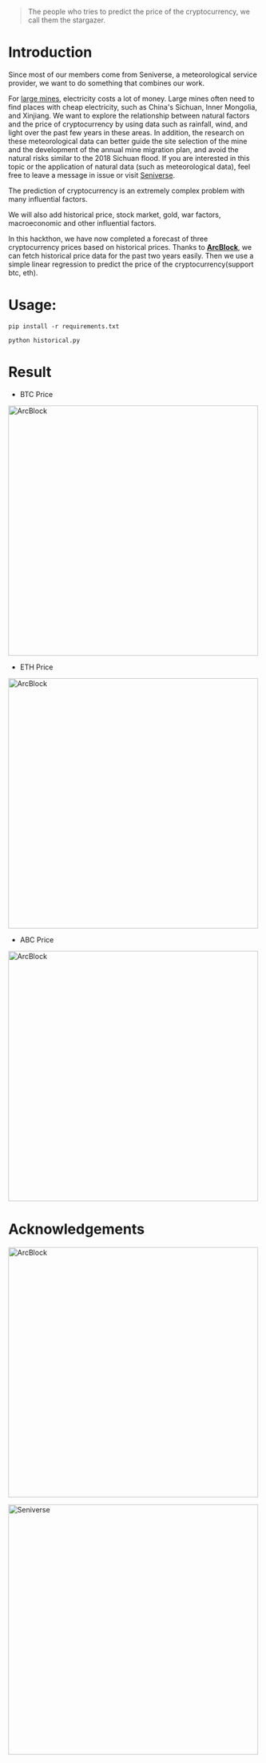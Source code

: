 > The people who tries to predict the price of the cryptocurrency, we call them the stargazer.

# Introduction

Since most of our members come from Seniverse, a meteorological service provider, we want to do something that combines our work. 

For [large mines](https://www.buybitcoinworldwide.com/mining/pools/), electricity costs a lot of money. Large mines often need to find places with cheap electricity, such as China's Sichuan, Inner Mongolia, and Xinjiang. We want to explore the relationship between natural factors and the price of cryptocurrency by using data such as rainfall, wind, and light over the past few years in these areas. In addition, the research on these meteorological data can better guide the site selection of the mine and the development of the annual mine migration plan, and avoid the natural risks similar to the 2018 Sichuan flood. If you are interested in this topic or the application of natural data (such as meteorological data), feel free to leave a message in issue or visit [Seniverse](https://www.seniverse.com/).

The prediction of cryptocurrency is an extremely complex problem with many influential factors.

We will also add historical price, stock market, gold, war factors, macroeconomic and other influential factors. 

In this hackthon, we have now completed a forecast of three cryptocurrency prices based on historical prices. Thanks to [**ArcBlock**](https://www.arcblock.io/), we can fetch historical price data for the past two years easily. Then we use a simple linear regression to predict the price of the cryptocurrency(support btc, eth).


# Usage:

    pip install -r requirements.txt

    python historical.py

# Result

- BTC Price

[<img src="https://github.com/sharkspeed/arcblock-hackthon-stargazer/blob/master/assets/images/btc.png?raw=true" alt="ArcBlock" width="500">](https://www.arcblock.io/)

- ETH Price

[<img src="https://github.com/sharkspeed/arcblock-hackthon-stargazer/blob/master/assets/images/eth.png?raw=true" alt="ArcBlock" width="500">](https://www.arcblock.io/)

- ABC Price

[<img src="https://github.com/sharkspeed/arcblock-hackthon-stargazer/blob/master/assets/images/abc.png?raw=true" alt="ArcBlock" width="500">](https://www.arcblock.io/)

# Acknowledgements

[<img src="https://github.com/sharkspeed/arcblock-hackthon-stargazer/blob/master/assets/images/arcblock.svg?raw=true" alt="ArcBlock" width="500">](https://www.arcblock.io/)

[<img src="https://github.com/sharkspeed/arcblock-hackthon-stargazer/blob/master/assets/images/seniverse.png?raw=true" alt="Seniverse" width="500">](https://www.seniverse.com/)
